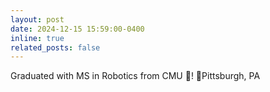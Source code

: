 ```yaml
---
layout: post
date: 2024-12-15 15:59:00-0400
inline: true
related_posts: false
---
```


Graduated with MS in Robotics from CMU 🤖! 📍Pittsburgh, PA